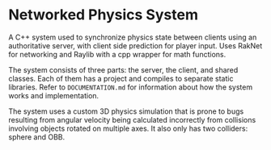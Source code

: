 # Networked Physics System
A C++ system used to synchronize physics state between clients using an authoritative server, with client side prediction for player input. Uses RakNet for networking and Raylib with a cpp wrapper for math functions.

The system consists of three parts: the server, the client, and shared classes. Each of them has a project and compiles to separate static libraries. Refer to `DOCUMENTATION.md` for information about how the system works and implementation.

The system uses a custom 3D physics simulation that is prone to bugs resulting from angular velocity being calculated incorrectly from collisions involving objects rotated on multiple axes. It also only has two colliders: sphere and OBB.
